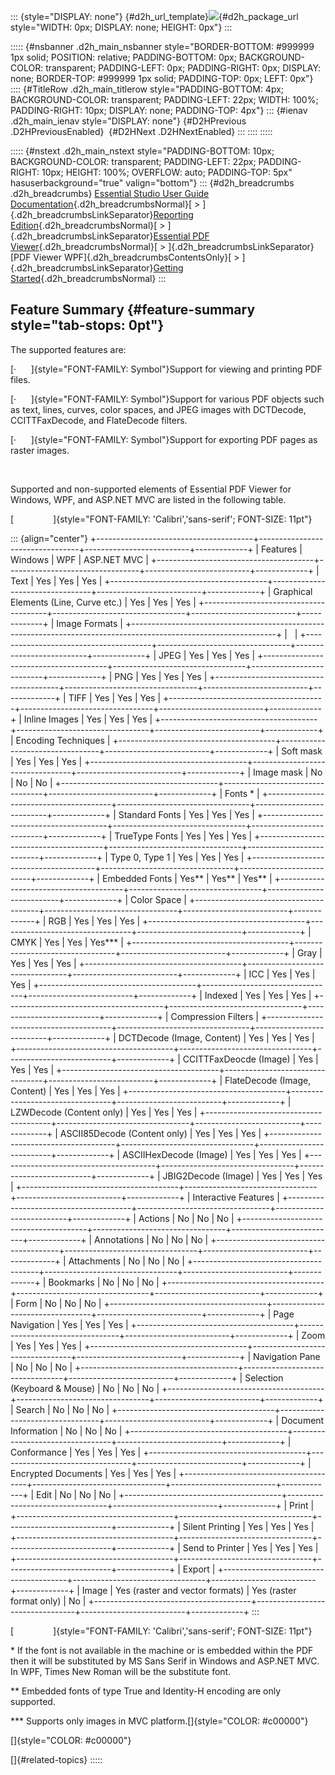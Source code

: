 ::: {style="DISPLAY: none"}
[](ms-xhelp:///?Id=d2h_url_template){#d2h_url_template}![](!package_url!){#d2h_package_url style="WIDTH: 0px; DISPLAY: none; HEIGHT: 0px"}
:::

::::: {#nsbanner .d2h_main_nsbanner style="BORDER-BOTTOM: #999999 1px solid; POSITION: relative; PADDING-BOTTOM: 0px; BACKGROUND-COLOR: transparent; PADDING-LEFT: 0px; PADDING-RIGHT: 0px; DISPLAY: none; BORDER-TOP: #999999 1px solid; PADDING-TOP: 0px; LEFT: 0px"}
:::: {#TitleRow .d2h_main_titlerow style="PADDING-BOTTOM: 4px; BACKGROUND-COLOR: transparent; PADDING-LEFT: 22px; WIDTH: 100%; PADDING-RIGHT: 10px; DISPLAY: none; PADDING-TOP: 4px"}
::: {#ienav .d2h_main_ienav style="DISPLAY: none"}
[](ms-xhelp:///?Id=4623838c-0252-4ad1-a063-33e505c3aca8){#D2HPrevious .D2HPreviousEnabled}  [](ms-xhelp:///?Id=c6616b99-4651-4eea-91e6-b550df15a750){#D2HNext .D2HNextEnabled}
:::
::::
:::::

::::: {#nstext .d2h_main_nstext style="PADDING-BOTTOM: 10px; BACKGROUND-COLOR: transparent; PADDING-LEFT: 22px; PADDING-RIGHT: 10px; HEIGHT: 100%; OVERFLOW: auto; PADDING-TOP: 5px" hasuserbackground="true" valign="bottom"}
::: {#d2h_breadcrumbs .d2h_breadcrumbs}
[Essential Studio User Guide Documentation](ms-xhelp:///?Id=12457748-09e3-4d74-a240-8e049cedf030){.d2h_breadcrumbsNormal}[ \> ]{.d2h_breadcrumbsLinkSeparator}[Reporting Edition](ms-xhelp:///?Id=027aa5b6-6676-4f93-ad23-c20e8c45792e){.d2h_breadcrumbsNormal}[ \> ]{.d2h_breadcrumbsLinkSeparator}[Essential PDF Viewer](ms-xhelp:///?Id=72561ebd-77ed-4f2a-94a7-2b4b635d1dd6){.d2h_breadcrumbsNormal}[ \> ]{.d2h_breadcrumbsLinkSeparator}[PDF Viewer WPF]{.d2h_breadcrumbsContentsOnly}[ \> ]{.d2h_breadcrumbsLinkSeparator}[Getting Started](ms-xhelp:///?Id=4623838c-0252-4ad1-a063-33e505c3aca8){.d2h_breadcrumbsNormal}
:::

## Feature Summary {#feature-summary style="tab-stops: 0pt"}

The supported features are:

[·      ]{style="FONT-FAMILY: Symbol"}Support for viewing and printing PDF files.

[·      ]{style="FONT-FAMILY: Symbol"}Support for various PDF objects such as text, lines, curves, color spaces, and JPEG images with DCTDecode, CCITTFaxDecode, and FlateDecode filters.

[·      ]{style="FONT-FAMILY: Symbol"}Support for exporting PDF pages as raster images.

 

Supported and non-supported elements of Essential PDF Viewer for Windows, WPF, and ASP.NET MVC are listed in the following table.

[                ]{style="FONT-FAMILY: 'Calibri','sans-serif'; FONT-SIZE: 11pt"}

::: {align="center"}
+---------------------------------------+---------------------------------+--------------------------+-------------+
| Features                              | Windows                         | WPF                      | ASP.NET MVC |
+---------------------------------------+---------------------------------+--------------------------+-------------+
| Text                                  | Yes                             | Yes                      | Yes         |
+---------------------------------------+---------------------------------+--------------------------+-------------+
| Graphical Elements (Line, Curve etc.) | Yes                             | Yes                      | Yes         |
+---------------------------------------+---------------------------------+--------------------------+-------------+
| Image Formats                                                                                                    |
+------------------------------------------------------------------------------------------------------------------+
|                                                                                                                  |
+---------------------------------------+---------------------------------+--------------------------+-------------+
| JPEG                                  | Yes                             | Yes                      | Yes         |
+---------------------------------------+---------------------------------+--------------------------+-------------+
| PNG                                   | Yes                             | Yes                      | Yes         |
+---------------------------------------+---------------------------------+--------------------------+-------------+
| TIFF                                  | Yes                             | Yes                      | Yes         |
+---------------------------------------+---------------------------------+--------------------------+-------------+
| Inline Images                         | Yes                             | Yes                      | Yes         |
+---------------------------------------+---------------------------------+--------------------------+-------------+
| Encoding Techniques                                                                                              |
+---------------------------------------+---------------------------------+--------------------------+-------------+
| Soft mask                             | Yes                             | Yes                      | Yes         |
+---------------------------------------+---------------------------------+--------------------------+-------------+
| Image mask                            | No                              | No                       | No          |
+---------------------------------------+---------------------------------+--------------------------+-------------+
| Fonts \*                                                                                                         |
+---------------------------------------+---------------------------------+--------------------------+-------------+
| Standard Fonts                        | Yes                             | Yes                      | Yes         |
+---------------------------------------+---------------------------------+--------------------------+-------------+
| TrueType Fonts                        | Yes                             | Yes                      | Yes         |
+---------------------------------------+---------------------------------+--------------------------+-------------+
| Type 0, Type 1                        | Yes                             | Yes                      | Yes         |
+---------------------------------------+---------------------------------+--------------------------+-------------+
| Embedded Fonts                        | Yes\*\*                         | Yes\*\*                  | Yes\*\*     |
+---------------------------------------+---------------------------------+--------------------------+-------------+
| Color Space                                                                                                      |
+---------------------------------------+---------------------------------+--------------------------+-------------+
| RGB                                   | Yes                             | Yes                      | Yes         |
+---------------------------------------+---------------------------------+--------------------------+-------------+
| CMYK                                  | Yes                             | Yes                      | Yes\*\*\*   |
+---------------------------------------+---------------------------------+--------------------------+-------------+
| Gray                                  | Yes                             | Yes                      | Yes         |
+---------------------------------------+---------------------------------+--------------------------+-------------+
| ICC                                   | Yes                             | Yes                      | Yes         |
+---------------------------------------+---------------------------------+--------------------------+-------------+
| Indexed                               | Yes                             | Yes                      | Yes         |
+---------------------------------------+---------------------------------+--------------------------+-------------+
| Compression Filters                                                                                              |
+---------------------------------------+---------------------------------+--------------------------+-------------+
| DCTDecode (Image, Content)            | Yes                             | Yes                      | Yes         |
+---------------------------------------+---------------------------------+--------------------------+-------------+
| CCITTFaxDeocde (Image)                | Yes                             | Yes                      | Yes         |
+---------------------------------------+---------------------------------+--------------------------+-------------+
| FlateDecode (Image, Content)          | Yes                             | Yes                      | Yes         |
+---------------------------------------+---------------------------------+--------------------------+-------------+
| LZWDecode (Content only)              | Yes                             | Yes                      | Yes         |
+---------------------------------------+---------------------------------+--------------------------+-------------+
| ASCII85Decode (Content only)          | Yes                             | Yes                      | Yes         |
+---------------------------------------+---------------------------------+--------------------------+-------------+
| ASCIIHexDecode (Image)                | Yes                             | Yes                      | Yes         |
+---------------------------------------+---------------------------------+--------------------------+-------------+
| JBIG2Decode (Image)                   | Yes                             | Yes                      | Yes         |
+---------------------------------------+---------------------------------+--------------------------+-------------+
| Interactive Features                                                                                             |
+---------------------------------------+---------------------------------+--------------------------+-------------+
| Actions                               | No                              | No                       | No          |
+---------------------------------------+---------------------------------+--------------------------+-------------+
| Annotations                           | No                              | No                       | No          |
+---------------------------------------+---------------------------------+--------------------------+-------------+
| Attachments                           | No                              | No                       | No          |
+---------------------------------------+---------------------------------+--------------------------+-------------+
| Bookmarks                             | No                              | No                       | No          |
+---------------------------------------+---------------------------------+--------------------------+-------------+
| Form                                  | No                              | No                       | No          |
+---------------------------------------+---------------------------------+--------------------------+-------------+
| Page Navigation                       | Yes                             | Yes                      | Yes         |
+---------------------------------------+---------------------------------+--------------------------+-------------+
| Zoom                                  | Yes                             | Yes                      | Yes         |
+---------------------------------------+---------------------------------+--------------------------+-------------+
| Navigation Pane                       | No                              | No                       | No          |
+---------------------------------------+---------------------------------+--------------------------+-------------+
| Selection (Keyboard & Mouse)          | No                              | No                       | No          |
+---------------------------------------+---------------------------------+--------------------------+-------------+
| Search                                | No                              | No                       | No          |
+---------------------------------------+---------------------------------+--------------------------+-------------+
| Document Information                  | No                              | No                       | No          |
+---------------------------------------+---------------------------------+--------------------------+-------------+
| Conformance                           | Yes                             | Yes                      | Yes         |
+---------------------------------------+---------------------------------+--------------------------+-------------+
| Encrypted Documents                   | Yes                             | Yes                      | Yes         |
+---------------------------------------+---------------------------------+--------------------------+-------------+
| Edit                                  | No                              | No                       | No          |
+---------------------------------------+---------------------------------+--------------------------+-------------+
| Print                                                                                                            |
+---------------------------------------+---------------------------------+--------------------------+-------------+
| Silent Printing                       | Yes                             | Yes                      | Yes         |
+---------------------------------------+---------------------------------+--------------------------+-------------+
| Send to Printer                       | Yes                             | Yes                      | Yes         |
+---------------------------------------+---------------------------------+--------------------------+-------------+
| Export                                                                                                           |
+---------------------------------------+---------------------------------+--------------------------+-------------+
| Image                                 | Yes (raster and vector formats) | Yes (raster format only) | No          |
+---------------------------------------+---------------------------------+--------------------------+-------------+
:::

[                ]{style="FONT-FAMILY: 'Calibri','sans-serif'; FONT-SIZE: 11pt"}

\* If the font is not available in the machine or is embedded within the PDF then it will be substituted by MS Sans Serif in Windows and ASP.NET MVC. In WPF, Times New Roman will be the substitute font.

\*\* Embedded fonts of type True and Identity-H encoding are only supported.

\*\*\* Supports only images in MVC platform.[]{style="COLOR: #c00000"}

[]{style="COLOR: #c00000"} 

[]{#related-topics}
:::::

